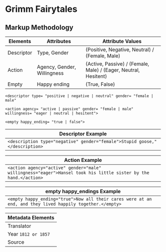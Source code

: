 # Grimm Fairytales
## Markup Methodology

| Elements  |  Attributes |  Attribute Values |
|---|---|---|
| Descriptor  | Type, Gender  | (Positive, Negative, Neutral) / (Female, Male)  |
| Action  | Agency, Gender, Willingness  | (Active, Passive) / (Female, Male) / (Eager, Neutral, Hesitent)  |
| Empty  | Happy ending  |  (True, False) |

`<descriptor type= "positive | negative | neutral" gender= "female | male"`

`<action agency= "active | passive" gender= "female | male" willingness= "eager | neutral | hesitent">`

`<empty happy_ending= "true | false">`

| Descriptor Example|
|---|
| `<description type="negative" gender="female">Stupid goose,"</description>`

| Action Example |
|---|
| `<action agency="active" gender="male" willingness="eager">Hansel took his little sister by the hand.</action>`

| empty happy_endings Example |
|---|
| `<empty happy_ending="true">Now all their cares were at an end, and they lived happily together.</empty>`

| Metadata Elements |
|---|
| Translator  |
| Year `1812 or 1857`  |
| Source  |
